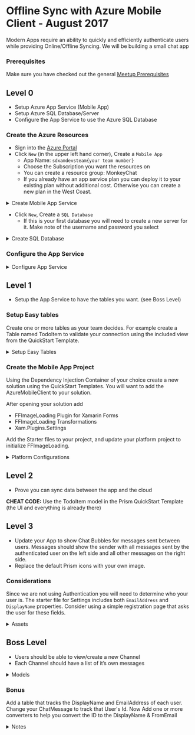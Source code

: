 # Offline Sync with Azure Mobile Client - August 2017

Modern Apps require an ability to quickly and efficiently authenticate users while providing Online/Offline Syncing. We will be building a small chat app

### Prerequisites

Make sure you have checked out the general [Meetup Prerequisites](https://github.com/SDXamarinDevs/Meetups)

## Level 0

- Setup Azure App Service (Mobile App)
- Setup Azure SQL Database/Server
- Configure the App Service to use the Azure SQL Database

### Create the Azure Resources

- Sign into the [Azure Portal](https://portal.azure.com)
- Click `New` (in the upper left hand corner), Create a `Mobile App`
  - App Name: `sdxamdevsteam{your team number}`
  - Choose the Subscription you want the resources on
  - You can create a resource group: MonkeyChat
  - If you already have an app service plan you can deploy it to your existing plan without additional cost. Otherwise you can create a new plan in the West Coast.

<details>
  <summary>Create Mobile App Service</summary>

  ![Mobile App Service](images/AzureCreateMobileApp-01.png)

  ![Mobile App Service](images/AzureCreateMobileApp-02.png)

  ![Mobile App Service](images/AzureCreateMobileApp-03.png)

  ![Mobile App Service](images/AzureCreateMobileApp-04.png)

</details>
<p />

- Click `New`, Create a `SQL Database`
  - If this is your first database you will need to create a new server for it. Make note of the username and password you select

<details>
  <summary>Create SQL Database</summary>

  ![SQL Database](images/AzureCreateSQLDatabase-01.png)

  ![SQL Database](images/AzureCreateSQLDatabase-02.png)

</details>
<p />

### Configure the App Service

<details>
  <summary>Configure App Service</summary>

  ![Configure App Service](images/ConfigureWebApp-01.png)

  ![Configure App Service](images/ConfigureWebApp-02.png)

  ![Configure App Service](images/ConfigureWebApp-03.png)



  ![Configure App Service](images/ConfigureWebApp-07.png)

</details>
<p />

## Level 1

- Setup the App Service to have the tables you want. (see Boss Level)

### Setup Easy tables

Create one or more tables as your team decides. For example create a Table named TodoItem to validate your connection using the included view from the QuickStart Template.

<details>
  <summary>Setup Easy Tables</summary>

  ![Configure App Service](images/ConfigureWebApp-04.png)

  ![Configure App Service](images/ConfigureWebApp-05.png)

  ![Configure App Service](images/ConfigureWebApp-06.png)
</details>
<p />

### Create the Mobile App Project

Using the Dependency Injection Container of your choice create a new solution using the QuickStart Templates. You will want to add the AzureMobileClient to your solution. 

After opening your solution add

- FFImageLoading Plugin for Xamarin Forms
- FFImageLoading Transformations
- Xam.Plugins.Settings

Add the Starter files to your project, and update your platform project to initialize FFImageLoading.

<details>
  <summary>Platform Configurations</summary>

**iOS AppDelegate**

```cs
[Register("AppDelegate")]
public partial class AppDelegate : FormsApplicationDelegate
{
    public override bool FinishedLaunching(UIApplication uiApplication, NSDictionary launchOptions)
    {
        global::Xamarin.Forms.Forms.Init();
        global::FFImageLoading.Forms.Touch.CachedImageRenderer.Init();
        global::FFImageLoading.ImageService.Instance.Initialize();

        // Code for starting up the Xamarin Test Cloud Agent
#if DEBUG
        Xamarin.Calabash.Start();
#endif
        LoadApplication(new App(new iOSInitializer()));

        return base.FinishedLaunching(uiApplication, launchOptions);
    }
}
```

**Android MainActivity**

```cs
[Activity(Label = "@string/ApplicationName",
          Icon = "@mipmap/ic_launcher",
          Theme = "@style/MyTheme",
          ConfigurationChanges = ConfigChanges.ScreenSize | ConfigChanges.Orientation)]
public class MainActivity : FormsAppCompatActivity
{
    protected override void OnCreate(Bundle savedInstanceState)
    {
        TabLayoutResource = Resource.Layout.Tabbar;
        ToolbarResource = Resource.Layout.Toolbar;

        base.OnCreate(savedInstanceState);

        global::Xamarin.Forms.Forms.Init(this, savedInstanceState);
        global::FFImageLoading.Forms.Droid.CachedImageRenderer.Init();
        global::FFImageLoading.ImageService.Instance.Initialize();

        LoadApplication(new App(new AndroidInitializer(Application)));
    }
}
```

</details>
<p />

## Level 2

- Prove you can sync data between the app and the cloud

**CHEAT CODE:** Use the TodoItem model in the Prism QuickStart Template (the UI and everything is already there)

## Level 3

- Update your App to show Chat Bubbles for messages sent between users. Messages should show the sender with all messages sent by the authenticated user on the left side and all other messages on the right side.
- Replace the default Prism icons with your own image.

### Considerations

Since we are not using Authentication you will need to determine who your user is. The starter file for Settings includes both `EmailAddress` and `DisplayName` properties. Consider using a simple registration page that asks the user for these fields.

<details>
  <summary>Assets</summary>

Find and download an [image](https://www.google.com/search?q=monkey+chat&source=lnms&tbm=isch&sa=X&ved=0ahUKEwiG2qr_svvVAhUX02MKHVjCAIkQ_AUIDCgD&biw=1440&bih=708) to use on the Splash Screen and as the App Icon.

You can get all of the icons generated for you using [Make App Icon](https://makeappicon.com/). Read the `GettingStarted.txt`, in the .NET Standard project.

</details>
<p />

## Boss Level

- Users should be able to view/create a new Channel
- Each Channel should have a list of it’s own messages

<details>
  <summary>Models</summary>

```cs
public class Channel : EntityData
{
  public string Name { get; set; }
}

public class ChatMessage : EntityData
{
  public string ChannelId { get; set; }
  public string Message { get; set; }
  public string FromEmail { get; set; }
}
```

</details>

### Bonus

Add a table that tracks the DisplayName and EmailAddress of each user. Change your ChatMessage to track that User's Id. Now Add one or more converters to help you convert the ID to the DisplayName & FromEmail

<details>
  <summary>Notes</summary>

Your converter will need to be able to lookup the User table. There are numerous ways to achieve this, but here are a couple to get you started....

**Code Behind**

```cs
public class FooConverter : IValueConverter
{
  IAppDataContext _context { get; }

  public FooConverter()
  {
    _context = (Application.Current as App).Container.Resolve<IAppDataContext>();
  }
}
```

**Resources**

```cs
public partial class App : PrismApplication
{
  protected override void OnInitialized()
  {
    Resources.Add("dataContext", Container.Resolve<IAppDataContext>());
  }
}
```

```xml
<Label Text="{Binding Model.UserId,Converter={StaticResource fooConverter},ConverterParameter={StaticResource dataContext}}" />
```

</detail>